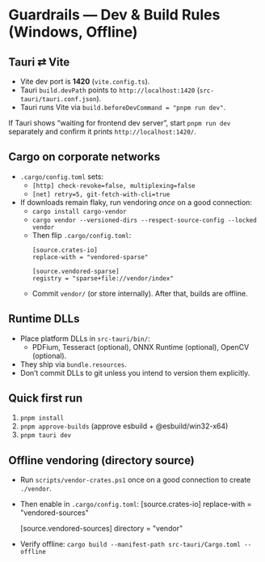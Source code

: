 # Guardrails — Dev & Build Rules (Windows, Offline)

## Tauri ⇄ Vite
- Vite dev port is **1420** (`vite.config.ts`).
- Tauri `build.devPath` points to `http://localhost:1420` (`src-tauri/tauri.conf.json`).
- Tauri runs Vite via `build.beforeDevCommand = "pnpm run dev"`.

If Tauri shows “waiting for frontend dev server”, start `pnpm run dev` separately and confirm it prints `http://localhost:1420/`.

## Cargo on corporate networks
- `.cargo/config.toml` sets:
  - `[http] check-revoke=false, multiplexing=false`
  - `[net] retry=5, git-fetch-with-cli=true`
- If downloads remain flaky, run vendoring *once* on a good connection:
  - `cargo install cargo-vendor`
  - `cargo vendor --versioned-dirs --respect-source-config --locked vendor`
  - Then flip `.cargo/config.toml`:
    ```
    [source.crates-io]
    replace-with = "vendored-sparse"

    [source.vendored-sparse]
    registry = "sparse+file://vendor/index"
    ```
  - Commit `vendor/` (or store internally). After that, builds are offline.

## Runtime DLLs
- Place platform DLLs in `src-tauri/bin/`:
  - PDFium, Tesseract (optional), ONNX Runtime (optional), OpenCV (optional).
- They ship via `bundle.resources`.
- Don’t commit DLLs to git unless you intend to version them explicitly.

## Quick first run
1. `pnpm install`
2. `pnpm approve-builds` (approve esbuild + @esbuild/win32-x64)
3. `pnpm tauri dev`

## Offline vendoring (directory source)
- Run `scripts/vendor-crates.ps1` once on a good connection to create `./vendor`.
- Then enable in `.cargo/config.toml`:
  [source.crates-io]
  replace-with = "vendored-sources"

  [source.vendored-sources]
  directory = "vendor"

- Verify offline: `cargo build --manifest-path src-tauri/Cargo.toml --offline`
